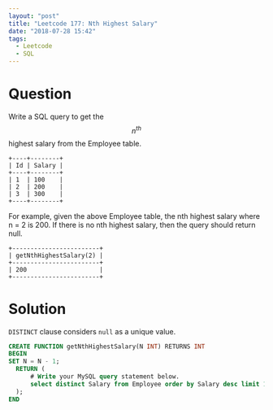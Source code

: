 ```yaml
---
layout: "post"
title: "Leetcode 177: Nth Highest Salary"
date: "2018-07-28 15:42"
tags:
  - Leetcode
  - SQL
---
```


# Question
Write a SQL query to get the $$n^{th}$$ highest salary from the Employee table.

```
+----+--------+
| Id | Salary |
+----+--------+
| 1  | 100    |
| 2  | 200    |
| 3  | 300    |
+----+--------+
```

For example, given the above Employee table, the nth highest salary where n = 2 is 200. If there is no nth highest salary, then the query should return null.

```
+------------------------+
| getNthHighestSalary(2) |
+------------------------+
| 200                    |
+------------------------+

```

# Solution
`DISTINCT` clause considers `null` as a unique value.

```sql
CREATE FUNCTION getNthHighestSalary(N INT) RETURNS INT
BEGIN
SET N = N - 1;
  RETURN (
      # Write your MySQL query statement below.
      select distinct Salary from Employee order by Salary desc limit 1 offset N
  );
END
```
